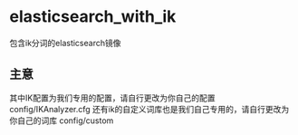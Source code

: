 # elasticsearch_with_ik
包含ik分词的elasticsearch镜像

## 主意

其中IK配置为我们专用的配置，请自行更改为你自己的配置 config/IKAnalyzer.cfg
还有ik的自定义词库也是我们自己专用的，请自行更改为你自己的词库  config/custom
